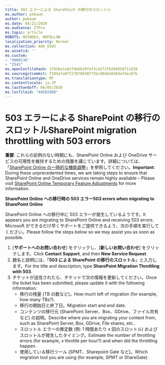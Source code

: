 ```yaml
---
title: 503 エラーによる SharePoint の移行のスロットル
ms.author: pebaum
author: pebaum
ms.date: 04/21/2020
ms.audience: ITPro
ms.topic: article
ROBOTS: NOINDEX, NOFOLLOW
localization_priority: Normal
ms.collection: Adm_O365
ms.assetid: ''
ms.custom:
- "9000136"
- "2541"
ms.openlocfilehash: 3705be1e82fde6620fef3c4272f0294d58f11d38
ms.sourcegitcommit: f28dafa0f727870038f72bc904da926daf4ec07b
ms.translationtype: MT
ms.contentlocale: ja-JP
ms.lasthandoff: 06/05/2020
ms.locfileid: "44582888"
---
```

# <a name="sharepoint-migration-throttling-with-503-errors"></a><span data-ttu-id="28b76-102">503 エラーによる SharePoint の移行のスロットル</span><span class="sxs-lookup"><span data-stu-id="28b76-102">SharePoint migration throttling with 503 errors</span></span>

<span data-ttu-id="28b76-103">**重要**: これらの前例のない時期にも、SharePoint Online および OneDrive サービスの可用性を維持するための措置を講じています。詳細については、「[SharePoint Online の一時的な機能調整](https://aka.ms/ODSPAdjustments)」を参照してください。</span><span class="sxs-lookup"><span data-stu-id="28b76-103">**Important**: During these unprecedented times, we are taking steps to ensure that SharePoint Online and OneDrive services remain highly available – Please visit [SharePoint Online Temporary Feature Adjustments](https://aka.ms/ODSPAdjustments) for more information.</span></span>

<span data-ttu-id="28b76-104">**SharePoint Online への移行時の 503 エラー**</span><span class="sxs-lookup"><span data-stu-id="28b76-104">**503 errors when migrating to SharePoint Online**</span></span>

<span data-ttu-id="28b76-105">SharePoint Online への移行中に 503 エラーが発生しているようです。</span><span class="sxs-lookup"><span data-stu-id="28b76-105">It appears you are migrating to SharePoint Online and receiving 503 errors.</span></span> <span data-ttu-id="28b76-106">Microsoft ができるだけ早くサポートをご提供できるよう、次の手順を実行してください。</span><span class="sxs-lookup"><span data-stu-id="28b76-106">Please follow the steps below so we may assist you as soon as possible.</span></span> 

1. <span data-ttu-id="28b76-107">[**サポートへのお問い合わせ**] をクリックし、[**新しいお問い合わせ**] をクリックします。</span><span class="sxs-lookup"><span data-stu-id="28b76-107">Click **Contact Support**, and then **New Service Request**.</span></span>
2. <span data-ttu-id="28b76-108">題名と説明には、「**503 による SharePoint の移行のスロットル**」と入力します。</span><span class="sxs-lookup"><span data-stu-id="28b76-108">For the title and description, type **SharePoint Migration Throttling with 503**.</span></span>
3. <span data-ttu-id="28b76-109">チケットが送信されたら、チケットで次の情報を更新してください。</span><span class="sxs-lookup"><span data-stu-id="28b76-109">Once the ticket has been submitted, please update it with the following information:</span></span>
    - <span data-ttu-id="28b76-110">移行の残量 (TB の数など)。</span><span class="sxs-lookup"><span data-stu-id="28b76-110">How much left of migration (for example, how many TBs?).</span></span>
    - <span data-ttu-id="28b76-111">移行の開始日と終了日。</span><span class="sxs-lookup"><span data-stu-id="28b76-111">Migration start and end date.</span></span>
    - <span data-ttu-id="28b76-112">コンテンツの移行元 (SharePoint Server、Box、GDrive、ファイル共有など) の説明。</span><span class="sxs-lookup"><span data-stu-id="28b76-112">Describe where you are migrating your content from, such as SharePoint Server, Box, GDrive, File shares, etc..</span></span>
    - <span data-ttu-id="28b76-113">スロットル エラーの推定数 (例: 1 時間あたり x 回のスロットル) およびスロットルが発生したタイミング。</span><span class="sxs-lookup"><span data-stu-id="28b76-113">Estimate the number of throttling errors (for example, x throttle per hour?) and when did the throttling happen.</span></span>
    - <span data-ttu-id="28b76-114">使用している移行ツール (SPMT、Sharepoint Gate など)。</span><span class="sxs-lookup"><span data-stu-id="28b76-114">Which migration tool you are using (for example, SPMT or ShareGate).</span></span>


